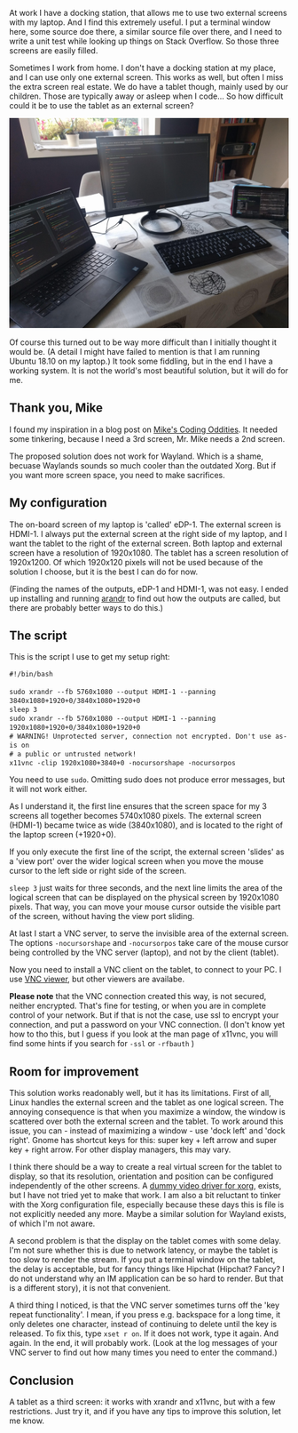 <!--
.. title: How to use a tablet as a third screen for your Ubuntu system
.. slug: a-tablet-as-third-screen-for-ubuntu
.. date: 2018-09-03 21:02:00 UTC+02:00
.. tags: ubuntu, linux, tips
.. category:
.. link:
.. description: How to use a tablet as an external screen.
.. type: text
-->

At work I have a docking station, that allows me to use two
external screens with my laptop. And I find this extremely useful.
I put a terminal window here, some source doe there, a similar
source file over there, and I need to write a unit test while
looking up things on Stack Overflow. So those three screens are
easily filled.

Sometimes I work from home. I don't have a docking station at my
place, and I can use only one external screen. This works as well,
but often I miss the extra screen real estate.
We do have a tablet though, mainly used by our children.
Those are typically away or asleep when I code... So how difficult could
it be to use the tablet as an external screen?

![a tablet as external screen](/galleries/3rd_Screen/3rdscreen.jpg)

<!-- TEASER_END -->

Of course this turned out to be way more difficult than I initially thought it
would be. (A detail I might have failed to mention is that I am running
Ubuntu 18.10 on my laptop.) It took some fiddling, but in the end
I have a working system. It is not the world's most beautiful
solution, but it will do for me.

## Thank you, Mike

I found my inspiration in a blog post on
[Mike's Coding Oddities](https://mikescodeoddities.blogspot.com/2015/04/android-tablet-as-second-ubuntu-screen.html).
It needed some tinkering, because I need a 3rd screen, Mr. Mike
needs a 2nd screen.

The proposed solution does not work for Wayland. Which is a shame,
becuase Waylands sounds so much cooler than the outdated Xorg.
But if you want more screen space, you need to make sacrifices.

## My configuration

The on-board screen of my laptop is 'called' eDP-1. The external
screen is HDMI-1. I always put the external screen at the right
side of my laptop, and I want the tablet to the right of the
external screen. Both laptop and external screen have a resolution
of 1920x1080. The tablet has a screen resolution of 1920x1200.
Of which 1920x120 pixels will not be used because of the solution
I choose, but it is the best I can do for now.

(Finding the names of the outputs, eDP-1 and HDMI-1, was not easy.
I ended up installing and running [arandr](https://christian.amsuess.com/tools/arandr/) to find
out how the outputs are called, but there are probably better ways
to do this.)

## The script

This is the script I use to get my setup right:

```
#!/bin/bash

sudo xrandr --fb 5760x1080 --output HDMI-1 --panning 3840x1080+1920+0/3840x1080+1920+0
sleep 3
sudo xrandr --fb 5760x1080 --output HDMI-1 --panning 1920x1080+1920+0/3840x1080+1920+0
# WARNING! Unprotected server, connection not encrypted. Don't use as-is on
# a public or untrusted network!
x11vnc -clip 1920x1080+3840+0 -nocursorshape -nocursorpos
```

You need to use `sudo`. Omitting sudo does not produce error
messages, but it will not work either.

As I understand it, the first line ensures that the screen space
for my 3 screens all together becomes 5740x1080 pixels. The external screen
(HDMI-1) became twice as wide (3840x1080), and is located to the right of the
laptop screen (+1920+0).

If you only execute the first line of the script, the external screen 'slides'
as a 'view port' over the wider logical screen when you move the mouse
cursor to the left side or right side of the screen.

`sleep 3` just waits for three seconds, and the next line limits the
area of the logical screen that can be displayed on the physical screen by
1920x1080 pixels. That way, you can move your mouse cursor outside the
visible part of the screen, without having the view port sliding.

At last I start a VNC server, to serve the invisible area of the external
screen. The options `-nocursorshape` and `-nocursorpos` take care of the
mouse cursor being controlled by the VNC server (laptop), and not by the client
(tablet).

Now you need to install a VNC client on the tablet, to connect to your PC. I use
[VNC viewer](https://play.google.com/store/apps/details?id=com.realvnc.viewer.android),
but other viewers are availabe.

**Please note** that the VNC connection created this way, is not secured,
neither encrypted. That's fine for testing, or when you are in complete control
of your network. But if that is not the case, use ssl to encrypt your connection,
and put a password
on your VNC connection. (I don't know yet how to tho this, but I guess if you
look at the man page of x11vnc, you will find some hints if you search for
`-ssl` or `-rfbauth` )

## Room for improvement

This solution works readonably well, but it has its limitations. First of all,
Linux handles the external screen and the tablet as one logical screen. The
annoying consequence is that when you maximize a window, the window is
scattered over both the external screen and the tablet. To work around this
issue, you can - instead of maximizing a window - use 'dock left' and
'dock right'. Gnome has shortcut keys for this: super key + left arrow and
super key + right arrow. For other display managers, this may vary.

I think there should be a way to create a real virtual screen for the tablet
to display, so that its resolution, orientation and position can be configured
independently of the other screens. A
[dummy video driver for xorg](https://packages.ubuntu.com/bionic/xserver-xorg-video-dummy),
exists, but I have not tried yet to make that work. I am also a bit reluctant
to tinker with the Xorg configuration file, especially because these days this
is file is not explicitly needed any more. Maybe a similar solution for Wayland
exists, of which I'm not aware.

A second problem is that the display on the tablet comes with some delay. I'm
not sure whether this is due to network latency, or maybe the tablet is too
slow to render the stream. If you put a terminal window on the tablet, the
delay is acceptable, but for fancy things like Hipchat (Hipchat? Fancy? I
do not understand why an IM application can be so hard to render. But that is
a different story), it is not that convenient.

A third thing I noticed, is that the VNC server sometimes turns off the
'key repeat functionality'. I mean, if you press e.g. backspace for a long
time, it only deletes one character, instead of continuing to delete until the
key is released. To fix this, type `xset r on`. If it does not work, type it
again. And again. In the end, it will probably work. (Look at the log messages of your VNC
server to find out how many times you need to enter the command.)

## Conclusion

A tablet as a third screen: it works with xrandr and x11vnc, but with a few
restrictions. Just
try it, and if you have any tips to improve this solution,
let me know.
